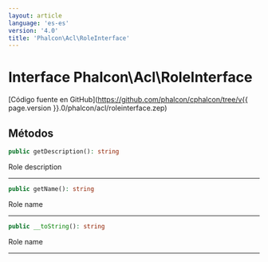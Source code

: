 ```yaml
---
layout: article
language: 'es-es'
version: '4.0'
title: 'Phalcon\Acl\RoleInterface'
---
```

# Interface **Phalcon\Acl\RoleInterface**

[Código fuente en GitHub](https://github.com/phalcon/cphalcon/tree/v{{ page.version }}.0/phalcon/acl/roleinterface.zep)

## Métodos

```php
public getDescription(): string
```

Role description

* * *

```php
public getName(): string
```

Role name

* * *

```php
public __toString(): string
```

Role name

* * *